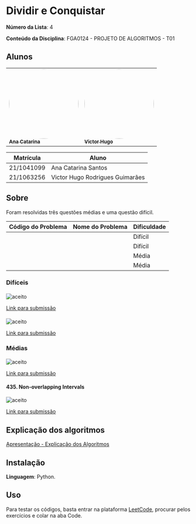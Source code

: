 # Dividir e Conquistar

**Número da Lista**: 4

**Conteúdo da Disciplina**: FGA0124 - PROJETO DE ALGORITMOS - T01  


## Alunos

<div>
<table>
  <tr>
    <td><a href="https://github.com/an4catarina"><img style="border-radius: 50%;" src="https://github.com/an4catarina.png" width="190px;" alt=""/><br /><sub><b>Ana Catarina</b></sub></a><br/></td>
    <td><a href="https://github.com/ViictorHugoo"><img style="border-radius: 50%;" src="https://github.com/ViictorHugoo.png" width="190px;" alt=""/><br /><sub><b>Victor Hugo</b></sub></a><br/></td>
  </tr>
</table>

| Matrícula   | Aluno                              |
| ----------- | ---------------------------------- |
| 21/1041099  | Ana Catarina Santos                |
| 21/1063256  | Victor Hugo Rodrigues Guimarães    |


## Sobre

Foram resolvidas três questões médias e uma questão difícil.

| Código do Problema | Nome do Problema | Dificuldade |
| ------------------ | ---------------- | ----------- |
| | | Difícil |
| | | Difícil |
| | | Média |
| | | Média |

### Difíceis

#### 

![aceito ](./images/)

[Link para submissão]()

#### 

![aceito ](./images/)

[Link para submissão]()

### Médias

#### 

![aceito ](./images/)

[Link para submissão]()


#### 435. Non-overlapping Intervals

#### 

![aceito ](./images/)

[Link para submissão]()


## Explicação dos algoritmos

[Apresentação - Explicação dos Algoritmos]()

## Instalação

**Linguagem**: Python.

## Uso 

Para testar os códigos, basta entrar na plataforma [LeetCode](https://leetcode.com/), procurar pelos exercícios e colar na aba Code.
</div>
